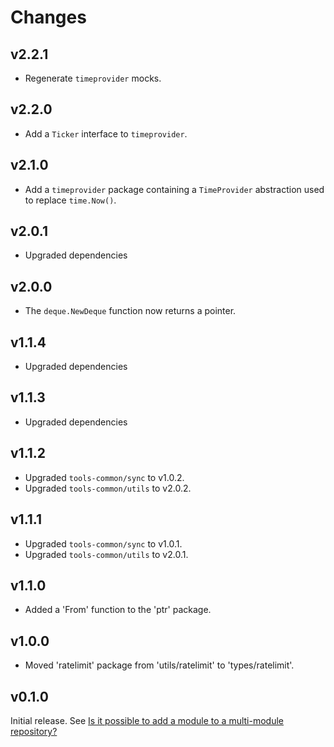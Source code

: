 # Changes

## v2.2.1

- Regenerate `timeprovider` mocks.

## v2.2.0

- Add a `Ticker` interface to `timeprovider`.

## v2.1.0

- Add a `timeprovider` package containing a `TimeProvider` abstraction used to replace `time.Now()`.

## v2.0.1

- Upgraded dependencies

## v2.0.0

- The `deque.NewDeque` function now returns a pointer.

## v1.1.4

- Upgraded dependencies

## v1.1.3

- Upgraded dependencies

## v1.1.2

- Upgraded `tools-common/sync` to v1.0.2.
- Upgraded `tools-common/utils` to v2.0.2.

## v1.1.1

- Upgraded `tools-common/sync` to v1.0.1.
- Upgraded `tools-common/utils` to v2.0.1.

## v1.1.0

- Added a 'From' function to the 'ptr' package.

## v1.0.0

- Moved 'ratelimit' package from 'utils/ratelimit' to 'types/ratelimit'.

## v0.1.0

Initial release. See [Is it possible to add a module to a multi-module
repository?](https://github.com/golang/go/wiki/Modules#is-it-possible-to-add-a-module-to-a-multi-module-repository.)
